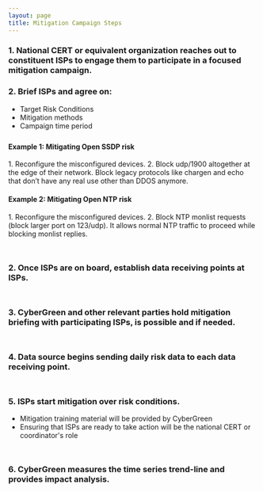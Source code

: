 ```yaml
---
layout: page
title: Mitigation Campaign Steps
---
```


### 1. National CERT or equivalent organization reaches out to constituent ISPs to engage them to participate in a focused mitigation campaign.

### 2. Brief ISPs and agree on:
* Target Risk Conditions 
* Mitigation methods 
* Campaign time period

<div style="margin-bottom: 25px">
</div>

<p> 

<h4> Example 1: Mitigating Open SSDP risk </h4>
1. Reconfigure the misconfigured devices.
2. Block udp/1900 altogether at the edge of their network.  Block legacy protocols like chargen and echo that don’t have any real use other than DDOS anymore.

<h4> Example 2: Mitigating Open NTP risk </h4>
1. Reconfigure the misconfigured devices.
2. Block NTP monlist requests (block larger port on 123/udp).  It allows normal NTP traffic to proceed while blocking monlist replies.

</p>

<div style="margin-bottom: 50px">
</div>

### 2. Once ISPs are on board, establish data receiving points at ISPs.

<div style="margin-bottom: 50px">
</div>

### 3. CyberGreen and other relevant parties hold mitigation briefing with participating ISPs, is possible and if needed.  

<div style="margin-bottom: 50px">
</div>

### 4. Data source begins sending daily risk data to each data receiving point.

<div style="margin-bottom: 50px">
</div>

### 5. ISPs start mitigation over risk conditions.
* Mitigation training material will be provided by CyberGreen
* Ensuring that ISPs are ready to take action will be the national CERT or coordinator's role

<div style="margin-bottom: 50px">
</div>

### 6.	CyberGreen measures the time series trend-line and provides impact analysis.
